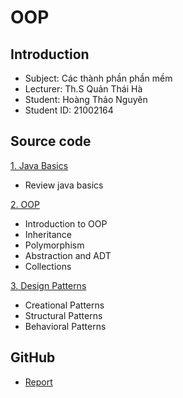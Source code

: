 # OOP

## Introduction
  - Subject: Các thành phần phần mềm
  - Lecturer: Th.S Quản Thái Hà
  - Student: Hoàng Thảo Nguyên
  - Student ID: 21002164

## Source code

[1. Java Basics]()
  - Review java basics

[2. OOP]()
  - Introduction to OOP
  - Inheritance
  - Polymorphism
  - Abstraction and ADT
  - Collections

[3. Design Patterns]()
  - Creational Patterns
  - Structural Patterns
  - Behavioral Patterns
  
## GitHub
  - [Report]()
